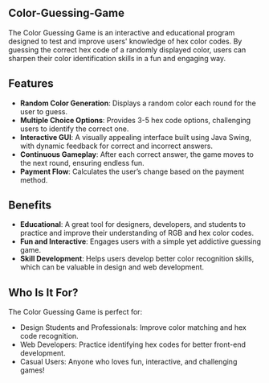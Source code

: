 ## Color-Guessing-Game

The Color Guessing Game is an interactive and educational program designed to test and improve users' knowledge of hex color codes. By guessing the correct hex code of a randomly displayed color, users can sharpen their color identification skills in a fun and engaging way.

## Features

- **Random Color Generation**: Displays a random color each round for the user to guess.
- **Multiple Choice Options**: Provides 3-5 hex code options, challenging users to identify the correct one.
- **Interactive GUI**: A visually appealing interface built using Java Swing, with dynamic feedback for correct and incorrect answers.
- **Continuous Gameplay**: After each correct answer, the game moves to the next round, ensuring endless fun.
- **Payment Flow**: Calculates the user’s change based on the payment method.

## Benefits

- **Educational**: A great tool for designers, developers, and students to practice and improve their understanding of RGB and hex color codes.
- **Fun and Interactive**: Engages users with a simple yet addictive guessing game.
- **Skill Development**: Helps users develop better color recognition skills, which can be valuable in design and web development.

## Who Is It For?

The Color Guessing Game is perfect for:

- Design Students and Professionals: Improve color matching and hex code recognition.
- Web Developers: Practice identifying hex codes for better front-end development.
- Casual Users: Anyone who loves fun, interactive, and challenging games!

